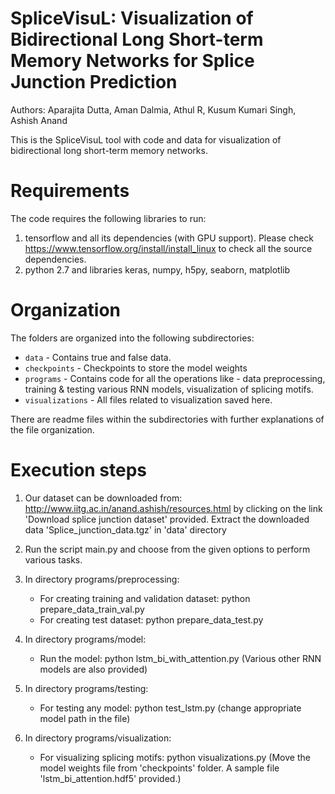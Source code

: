 # SpliceVisuL: Visualization of Bidirectional Long Short-term Memory Networks for Splice Junction Prediction
Authors: Aparajita Dutta, Aman Dalmia, Athul R, Kusum Kumari Singh, Ashish Anand

This is the SpliceVisuL tool with code and data for visualization of bidirectional long short-term memory networks.

# Requirements

The code requires the following libraries to run:
1. tensorflow and all its dependencies (with GPU support). Please check https://www.tensorflow.org/install/install_linux
   to check all the source dependencies.
2. python 2.7 and libraries keras, numpy, h5py, seaborn, matplotlib

# Organization

The folders are organized into the following subdirectories:

- `data` - Contains true and false data.
- `checkpoints` - Checkpoints to store the model weights
- `programs` - Contains code for all the operations like - data preprocessing, training & testing various RNN models, visualization of splicing motifs.
- `visualizations` - All files related to visualization saved here.

There are readme files within the subdirectories with further explanations of the file organization.


# Execution steps

1. Our dataset can be downloaded from: http://www.iitg.ac.in/anand.ashish/resources.html by clicking on the link 'Download splice junction dataset' provided.
Extract the downloaded data 'Splice_junction_data.tgz' in 'data' directory

2. Run the script main.py and choose from the given options to perform various tasks.

3. In directory programs/preprocessing:
	- For creating training and validation dataset: python prepare_data_train_val.py
	- For creating test dataset: python prepare_data_test.py

4. In directory programs/model:
	- Run the model: python lstm_bi_with_attention.py (Various other RNN models are also provided)

5. In directory programs/testing:
	- For testing any model: python test_lstm.py (change appropriate model path in the file)

6. In directory programs/visualization:
	- For visualizing splicing motifs: python visualizations.py (Move the model weights file from 'checkpoints' folder. A sample file 'lstm_bi_attention.hdf5' provided.)




